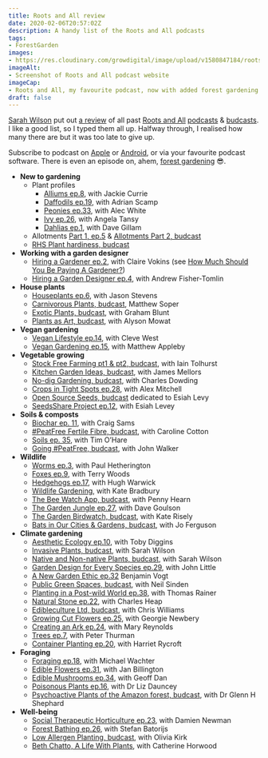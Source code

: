 ```yaml
---
title: Roots and All review
date: 2020-02-06T20:57:02Z
description: A handy list of the Roots and All podcasts 
tags: 
- ForestGarden
images: 
- https://res.cloudinary.com/growdigital/image/upload/v1580847184/roots-and-all-podcast-screenshot.jpg
imageAlt:
- Screenshot of Roots and All podcast website
imageCap:
- Roots and All, my favourite podcast, now with added forest gardening 
draft: false
---
```


[Sarah Wilson](https://www.wilsonvokins.com) put out [a review](http://traffic.libsyn.com/rootsandall/BonusEpContentReview-2.mp3) of all past [Roots and All](https://rootsandall.co.uk) [podcasts](https://rootsandall.co.uk/thepodcast/) & [budcasts](https://rootsandall.co.uk/budcasts/). I like a good list, so I typed them all up. Halfway through, I realised how many there are but it was too late to give up. 

Subscribe to podcast on [Apple](https://podcasts.apple.com/gb/podcast/roots-and-all/id1399040612) or [Android](https://subscribeonandroid.com/rootsandall.libsyn.com/rss), or via your favourite podcast software. There is even an episode on, ahem, [forest gardening](https://rootsandall.co.uk/portfolio-item/episode-46-introduction-to-forest-gardening-with-jake-rayson/) 😎.

* **New to gardening**
  * Plant profiles
    * [Alliums ep.8](https://rootsandall.co.uk/portfolio-item/episode-8-alliums-with-jackie-currie/), with Jackie Currie
    * [Daffodils ep.19](https://rootsandall.co.uk/portfolio-item/episode-8-alliums-with-jackie-currie/), with Adrian Scamp 
    * [Peonies ep.33](https://rootsandall.co.uk/portfolio-item/episode-33-peonies-with-alec-white-of-primrose-hall-peonies/), with Alec White
    * [Ivy ep.26](https://rootsandall.co.uk/portfolio-item/episode13/), with Angela Tansy
    * [Dahlias ep.1](https://rootsandall.co.uk/portfolio-item/episodeone/), with Dave Gillam
  * Allotments [Part 1, ep.5](https://rootsandall.co.uk/portfolio-item/episode-5-allotments-part-1/) & [Allotments Part 2, budcast](https://rootsandall.co.uk/budcasts/)
  * [RHS Plant hardiness, budcast](https://rootsandall.co.uk/budcasts/)
* **Working with a garden designer**
  * [Hiring a Gardener ep.2](https://rootsandall.co.uk/portfolio-item/episode2/), with Claire Vokins (see [How Much Should You Be Paying A Gardener?](https://rootsandall.co.uk/how-much-should-you-be-paying-a-gardener/))
  * [Hiring a Garden Designer ep.4](https://rootsandall.co.uk/portfolio-item/episode-4-hiring-a-garden-designer/), with Andrew Fisher-Tomlin
* **House plants**
  * [Houseplants ep.6](https://rootsandall.co.uk/portfolio-item/episode-6-houseplants/), with Jason Stevens
  * [Carnivorous Plants, budcast](https://rootsandall.co.uk/budcasts/), Matthew Soper
  * [Exotic Plants, budcast](https://rootsandall.co.uk/budcasts/), with Graham Blunt
  * [Plants as Art, budcast](https://rootsandall.co.uk/budcasts/), with Alyson Mowat
* **Vegan gardening**
  * [Vegan Lifestyle ep.14](https://rootsandall.co.uk/portfolio-item/episode-14-cleve-west/), with Cleve West
  * [Vegan Gardening ep.15](https://rootsandall.co.uk/portfolio-item/episode-15-vegan-gardening-with-matthew-appleby/), with Matthew Appleby
* **Vegetable growing**
  * [Stock Free Farming pt1 & pt2, budcast](https://rootsandall.co.uk/budcasts/), with Iain Tolhurst
  * [Kitchen Garden Ideas, budcast](https://rootsandall.co.uk/budcasts/), with James Mellors
  * [No-dig Gardening, budcast](https://rootsandall.co.uk/budcasts/), with Charles Dowding
  * [Crops in Tight Spots ep.28](https://rootsandall.co.uk/portfolio-item/episode-28-crops-in-tight-spots-with-alex-mitchell/), with Alex Mitchell
  * [Open Source Seeds, budcast](https://rootsandall.co.uk/budcasts/) dedicated to Esiah Levy
  * [SeedsShare Project ep.12](https://rootsandall.co.uk/portfolio-item/episode-12-esiah-levys-seedsshare-project/), with Esiah Levey
* **Soils & composts**
  * [Biochar ep. 11](https://rootsandall.co.uk/portfolio-item/episode-11-biochar-with-craig-sams-of-carbon-gold/), with Craig Sams
  * [#PeatFree Fertile Fibre, budcast](https://rootsandall.co.uk/budcasts/), with Caroline Cotton
  * [Soils ep. 35](https://rootsandall.co.uk/portfolio-item/episode-35-soils-with-tim-ohare/), with Tim O’Hare
  * [Going #PeatFree, budcast](https://rootsandall.co.uk/budcasts/), with John Walker
* **Wildlife**
  * [Worms ep.3](https://rootsandall.co.uk/portfolio-item/worms/), with Paul Hetherington
  * [Foxes ep.9](https://rootsandall.co.uk/portfolio-item/episode-09-terry-woods-fox-a-gon/), with Terry Woods
  * [Hedgehogs ep.17](https://rootsandall.co.uk/portfolio-item/episode-17-hedgehogs-with-hugh-warwick/), with Hugh Warwick
  * [Wildlife Gardening](https://rootsandall.co.uk/portfolio-item/episode-21-wildlife-gardening-with-kate-bradbury/), with Kate Bradbury
  * [The Bee Watch App, budcast](https://rootsandall.co.uk/budcasts/), with Penny Hearn
  * [The Garden Jungle ep.27](https://rootsandall.co.uk/portfolio-item/episode-27-the-garden-jungle-with-dave-goulson/), with Dave Goulson
  * [The Garden Birdwatch, budcast](https://rootsandall.co.uk/budcasts/), with Kate Risely
  * [Bats in Our Cities & Gardens, budcast](https://rootsandall.co.uk/budcasts/), with Jo Ferguson
* **Climate gardening**
  * [Aesthetic Ecology ep.10](https://rootsandall.co.uk/portfolio-item/episode-10-aesthetic-ecology-with-toby-diggens/), with Toby Diggins
  * [Invasive Plants, budcast](https://rootsandall.co.uk/budcasts/), with Sarah Wilson
  * [Native and Non-native Plants, budcast](https://rootsandall.co.uk/budcasts/), with Sarah Wilson
  * [Garden Design for Every Species ep.29](https://rootsandall.co.uk/portfolio-item/episode-29-john-little-of-the-grass-roof-company/), with John Little
  * [A New Garden Ethic ep.32](https://rootsandall.co.uk/portfolio-item/podcast-32-a-new-garden-ethic-with-benjamin-vogt/) Benjamin Vogt
  * [Public Green Spaces, budcast](https://rootsandall.co.uk/budcasts/), with Neil Sinden
  * [Planting in a Post-wild World ep.38](https://rootsandall.co.uk/portfolio-item/podcast-38-planting-in-a-post-wild-world-with-thomas-rainer/), with Thomas Rainer
  * [Natural Stone ep.22](https://rootsandall.co.uk/portfolio-item/episode-22-natural-stone-with-giles-heap-of-ced/), with Charles Heap 
  * [Edibleculture Ltd, budcast](https://rootsandall.co.uk/budcasts/), with Chris Williams
  * [Growing Cut Flowers ep.25](https://rootsandall.co.uk/portfolio-item/episode-25-growing-cut-flowers-with-georgie-newbery-of-common-farm-flowers/), with Georgie Newbery
  * [Creating an Ark ep.24](https://rootsandall.co.uk/portfolio-item/episode-24-creating-an-ark-with-mary-reynolds/), with Mary Reynolds
  * [Trees ep.7](https://rootsandall.co.uk/portfolio-item/episode-7-trees/), with Peter Thurman
  * [Container Planting ep.20](https://rootsandall.co.uk/portfolio-item/episode-20-container-planting-with-harriet-rycroft/), with Harriet Rycroft
* **Foraging**
  * [Foraging ep.18](https://rootsandall.co.uk/portfolio-item/episode-18-foraging-with-michael-wachter/), with Michael Wachter
  * [Edible Flowers ep.31](https://rootsandall.co.uk/portfolio-item/podcast-31-edible-flowers-with-jan-billington/), with Jan Billington
  * [Edible Mushrooms ep.34](https://rootsandall.co.uk/portfolio-item/podcast-34-edible-mushrooms-with-geoff-dann/), with Geoff Dan
  * [Poisonous Plants ep.16](https://rootsandall.co.uk/portfolio-item/poisonous-plants-with-dr-elizabeth-dauncey/), with Dr Liz Dauncey
  * [Psychoactive Plants of the Amazon forest, budcast](https://rootsandall.co.uk/budcasts/), with Dr Glenn H Shephard
* **Well-being**
  * [Social Therapeutic Horticulture ep.23](https://rootsandall.co.uk/portfolio-item/episode-23-social-therapeutic-horticulture-with-damien-newman-of-thrive/), with Damien Newman
  * [Forest Bathing ep.26](https://rootsandall.co.uk/portfolio-item/episode-26-forest-bathing-with-stefan-batorijs/), with Stefan Batorijs
  * [Low Allergen Planting, budcast](https://rootsandall.co.uk/budcasts/), with Olivia Kirk
  * [Beth Chatto, A Life With Plants](https://rootsandall.co.uk/portfolio-item/podcast-37-beth-chatto-a-life-with-plants-with-catherine-horwood/), with Catherine Horwood
